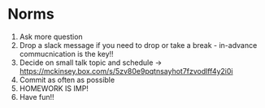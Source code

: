 # Norms

1. Ask more question
2. Drop a slack message if you need to drop or take a break - in-advance commucnication is the key!!
3. Decide on small talk topic and schedule -> https://mckinsey.box.com/s/5zv80e9pqtnsayhot7fzvodlff4y2i0i
4. Commit as often as possible
5. HOMEWORK IS IMP!
6. Have fun!!
